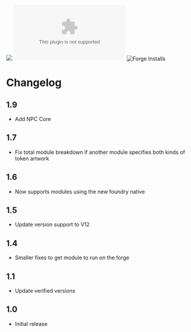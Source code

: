 ![](https://img.shields.io/badge/Foundry-v10-informational) ![Latest Release Download Count](https://img.shields.io/github/downloads/manuel-hegner/pf2e-all-tokens/latest/module.zip) ![Forge Installs](https://img.shields.io/badge/dynamic/json?label=Forge%20Installs&query=package.installs&suffix=%25&url=https%3A%2F%2Fforge-vtt.com%2Fapi%2Fbazaar%2Fpackage%2Fpf2e-all-tokens&colorB=4aa94a)

# Changelog
## 1.9
* Add NPC Core
## 1.7
* Fix total module breakdown if another module specifies both kinds of token artwork
## 1.6
* Now supports modules using the new foundry native 
## 1.5
* Update version support to V12
## 1.4
* Smaller fixes to get module to run on the forge
## 1.1
* Update verified versions
## 1.0
* Initial release
